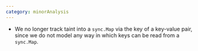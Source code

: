 ```yaml
---
category: minorAnalysis
---
```

* We no longer track taint into a `sync.Map` via the key of a key-value pair, since we do not model any way in which keys can be read from a `sync.Map`.
